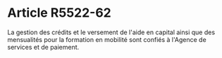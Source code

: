 # Article R5522-62

La gestion des crédits et le versement de l'aide en capital ainsi que des mensualités pour la formation en mobilité sont confiés à l'Agence de services et de paiement.